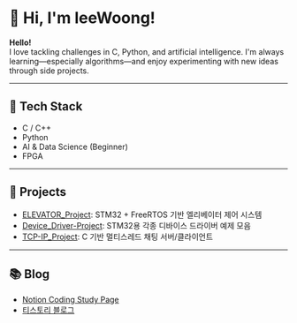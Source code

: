 # 👋 Hi, I'm leeWoong!

**Hello!**  
I love tackling challenges in C, Python, and artificial intelligence.
I'm always learning—especially algorithms—and enjoy experimenting with new ideas through side projects.

---

## 🔨 Tech Stack
- C / C++
- Python
- AI & Data Science (Beginner)
- FPGA
---

## 📝 Projects
- [ELEVATOR_Project](https://github.com/0verFIow/ELEVATOR_Project): STM32 + FreeRTOS 기반 엘리베이터 제어 시스템
- [Device_Driver-Project](https://github.com/OverFlow/Device_Driver-Project): STM32용 각종 디바이스 드라이버 예제 모음
- [TCP-IP_Project](https://github.com/OverFlow/TCP-IP_Project): C 기반 멀티스레드 채팅 서버/클라이언트

---

## 📚 Blog
- [Notion Coding Study Page](https://www.notion.so/Coding-Study-Page-1f371c55d5ca80b8ab0adf3ea6d587b4)
- [티스토리 블로그](https://leeun8000.tistory.com/)


